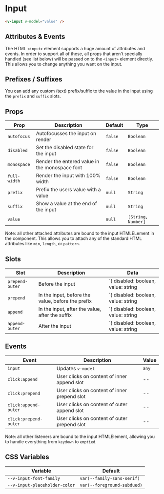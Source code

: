 # Input

```html
<v-input v-model="value" />
```

## Attributes & Events

The HTML `<input>` element supports a huge amount of attributes and events. In order to support all of these, all props that aren't specially handled (see list below) will be passed on to the `<input>` element directly. This allows you to change anything you want on the input.

## Prefixes / Suffixes

You can add any custom (text) prefix/suffix to the value in the input using the `prefix` and `suffix` slots.

## Props
| Prop         | Description                                    | Default | Type               |
|--------------|------------------------------------------------|---------|--------------------|
| `autofocus`  | Autofocusses the input on render               | `false` | `Boolean`          |
| `disabled`   | Set the disabled state for the input           | `false` | `Boolean`          |
| `monospace`  | Render the entered value in the monospace font | `false` | `Boolean`          |
| `full-width` | Render the input with 100% width               | `false` | `Boolean`          |
| `prefix`     | Prefix the users value with a value            | `null`  | `String`           |
| `suffix`     | Show a value at the end of the input           | `null`  | `String`           |
| `value`      |                                                | `null`  | `[String, Number]` |

Note: all other attached attributes are bound to the input HTMLELement in the component. This allows you to attach any of the standard HTML attributes like `min`, `length`, or `pattern`.

## Slots
| Slot            | Description                                       | Data                                |
|-----------------|---------------------------------------------------|-------------------------------------|
| `prepend-outer` | Before the input                                  | `{ disabled: boolean, value: string | number; }`|
| `prepend`       | In the input, before the value, before the prefix | `{ disabled: boolean, value: string | number; }`|
| `append`        | In the input, after the value, after the suffix   | `{ disabled: boolean, value: string | number; }`|
| `append-outer`  | After the input                                   | `{ disabled: boolean, value: string | number; }`|

## Events
| Event                 | Description                                  | Value |
|-----------------------|----------------------------------------------|-------|
| `input`               | Updates `v-model`                            | `any` |
| `click:append`        | User clicks on content of inner append slot  | --    |
| `click:prepend`       | User clicks on content of inner prepend slot | --    |
| `click:append-outer`  | User clicks on content of outer append slot  | --    |
| `click:prepend-outer` | User clicks on content of outer prepend slot | --    |
<!-- readme-gen-igonre: click:append, click:prepend, click:append-outer, click:prepend-outer -->

Note: all other listeners are bound to the input HTMLElement, allowing you to handle everything from `keydown` to `emptied`.

## CSS Variables

| Variable                      | Default                     |
|-------------------------------|-----------------------------|
| `--v-input-font-family`       | `var(--family-sans-serif)`  |
| `--v-input-placeholder-color` | `var(--foreground-subdued)` |

